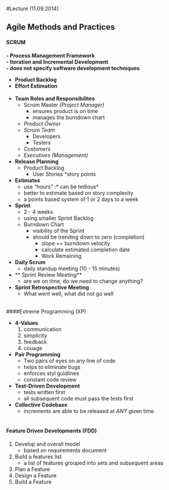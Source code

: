 #Lecture (11.09.2014)

## Agile Methods and Practices

#### SCRUM
**- Process Management Framework** <br>
**- Iteration and Incremental Development** <br>
**- does not specify software development techniques**

* **Product Backlog**
* **Effort Estimation**
<br><br>
* **Team Roles and Responsibilites**
    * Scrum Master *(Project Manager)*
        * ensures product is on time
        * manages the burndown chart
    * *Product Owner*
    * *Scrum Team*
        * Developers
        * Testers
    * *Customers*
    * *Executives (Management)*
* **Release Planning**
    * Product Backlog
        * User Stories
            *story points
* **Estimates**
    * use *"hours"* :* can be tedious*
    * better to estimate based on story complexity
    * a points based system of 1 or 2 days to a week
* **Sprint**
    * 2 - 4 weeks
    * using smaller Sprint Backlog
    * Burndown Chart
        * visibility of the Sprint
        * should be trending down to zero (completion)
            * slope == burndown velocity
            * calculate estimated completion date
            *   Work Remaining
* **Daily Scrum**
    * daily standup meeting (10 - 15 minutes)
* ** Sprint Review Meeting**
    * are we on time, do we need to change anything?
* **Sprint Retrospective Meeting**
    * What went well, what did not go well <br><br>

####Extreme Programming (XP)
* **4-Values**
    1. communication
    2. simplicity
    3. feedback
    4. couage
* **Pair Programming**
    * Two pairs of eyes on any line of code
    * helps to eliminate bugs
    * enforces styl guidlines
    * constant code review
* **Test-Driven Development**
    * tests written first
    * all subsequent code must pass the tests first
* **Collective Codebase**
    * increments are able to be released at *ANY* given time <br><br>

#### Feature Driven Developments (FDD)
1. Develop and overall model
    * based on requirements document
2. Build a features list
    * a list of features grouped into sets and subsequent areas
3. Plan a Feature
4. Design a Feature
5. Build a Feature
